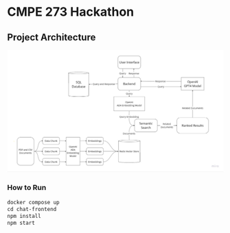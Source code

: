 # CMPE 273 Hackathon

## Project Architecture

![Architecture](HackathonArchitecture.jpg)


### How to Run
```
docker compose up
cd chat-frontend
npm install
npm start
```
